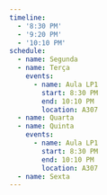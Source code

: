 ```yaml
---
timeline:
  - '8:30 PM'
  - '9:20 PM'
  - '10:10 PM'
schedule:
  - name: Segunda
  - name: Terça
    events:
      - name: Aula LP1
        start: 8:30 PM
        end: 10:10 PM
        location: A307
  - name: Quarta
  - name: Quinta
    events:
      - name: Aula LP1
        start: 8:30 PM
        end: 10:10 PM
        location: A307
  - name: Sexta
---
```

